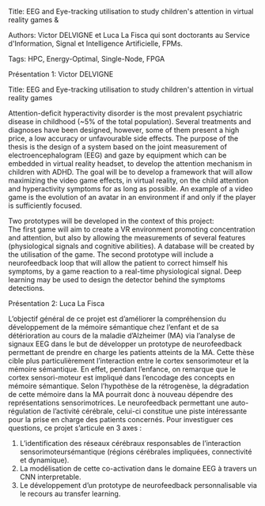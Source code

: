 Title: EEG and Eye-tracking utilisation to study children's attention in virtual reality games & 

Authors: Victor DELVIGNE et Luca La Fisca qui sont doctorants au Service d'Information, Signal et Intelligence Artificielle, FPMs.

Tags: HPC, Energy-Optimal, Single-Node, FPGA

Présentation 1: Victor DELVIGNE

Title: EEG and Eye-tracking utilisation to study children's attention in virtual reality games

Attention-deficit hyperactivity disorder is the most prevalent psychiatric disease in childhood (~5% of the total population). Several treatments and diagnoses have been designed, however, some of them present a high price, a low accuracy or unfavourable side effects. The purpose of the thesis is the design of a system based on the joint measurement of electroencephalogram (EEG) and gaze by equipment which can be embedded in virtual reality headset, to develop the attention mechanism in children with ADHD.   The goal will be to develop a framework that will allow maximizing the video game effects, in virtual reality, on the child attention and hyperactivity symptoms for as long as possible. An example of a video game is the evolution of an avatar in an environment if and only if the player is sufficiently focused.

Two prototypes will be developed in the context of this project:  
The first game will aim to create a VR environment promoting concentration and attention, but also by allowing the measurements of several features (physiological signals and cognitive abilities). A database will be created by the utilisation of the game. 
The second prototype will include a neurofeedback loop that will allow the patient to correct himself his symptoms, by a game reaction to a real-time physiological signal. Deep learning may be used to design the detector behind the symptoms detections.

Présentation 2: Luca La Fisca

L’objectif général de ce projet est d’améliorer la compréhension du développement de la mémoire sémantique chez l’enfant et de sa détérioration au cours de la maladie d’Alzheimer (MA) via l’analyse de signaux EEG dans le but de développer un prototype de neurofeedback permettant de prendre en charge les patients atteints de la MA. 
Cette thèse cible plus particulièrement l’interaction entre le cortex sensorimoteur et la mémoire sémantique. En effet, pendant l’enfance, on remarque que le cortex sensori-moteur est impliqué dans l’encodage des concepts en mémoire sémantique. Selon l’hypothèse de la rétrogenèse, la dégradation de cette mémoire dans la MA pourrait donc à nouveau dépendre des représentations sensorimotrices. Le neurofeedback permettant une auto-régulation de l’activité cérébrale, celui-ci constitue une piste intéressante pour la prise en charge des patients concernés. 
Pour investiguer ces questions, ce projet s’articule en 3 axes : 
1. L’identification des réseaux cérébraux responsables de l’interaction sensorimoteursémantique (régions cérébrales impliquées, connectivité et dynamique). 
2. La modélisation de cette co-activation dans le domaine EEG à travers un CNN interpretable.
3. Le développement d’un prototype de neurofeedback personnalisable via le recours au transfer learning.
